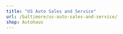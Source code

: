 ```yaml
---
title: "US Auto Sales and Service"
url: /baltimore/us-auto-sales-and-service/
shop: Autohaus
---
```

